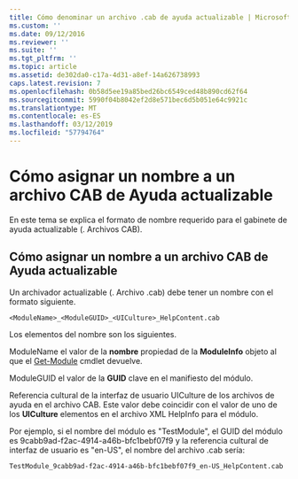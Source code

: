 ```yaml
---
title: Cómo denominar un archivo .cab de ayuda actualizable | Microsoft Docs
ms.custom: ''
ms.date: 09/12/2016
ms.reviewer: ''
ms.suite: ''
ms.tgt_pltfrm: ''
ms.topic: article
ms.assetid: de302da0-c17a-4d31-a8ef-14a626738993
caps.latest.revision: 7
ms.openlocfilehash: 0b58d5ee19a85bed26bc6549ced48b890cd62f64
ms.sourcegitcommit: 5990f04b8042ef2d8e571bec6d5b051e64c9921c
ms.translationtype: MT
ms.contentlocale: es-ES
ms.lasthandoff: 03/12/2019
ms.locfileid: "57794764"
---
```

# <a name="how-to-name-an-updatable-help-cab-file"></a>Cómo asignar un nombre a un archivo CAB de Ayuda actualizable

En este tema se explica el formato de nombre requerido para el gabinete de ayuda actualizable (. Archivos CAB).

## <a name="how-to-name-an-updatable-help-cab-file"></a>Cómo asignar un nombre a un archivo CAB de Ayuda actualizable

Un archivador actualizable (. Archivo .cab) debe tener un nombre con el formato siguiente.

`<ModuleName>_<ModuleGUID>_<UICulture>_HelpContent.cab`

Los elementos del nombre son los siguientes.

ModuleName el valor de la **nombre** propiedad de la **ModuleInfo** objeto al que el [Get-Module](/powershell/module/Microsoft.PowerShell.Core/Get-Module) cmdlet devuelve.

ModuleGUID el valor de la **GUID** clave en el manifiesto del módulo.

Referencia cultural de la interfaz de usuario UICulture de los archivos de ayuda en el archivo CAB. Este valor debe coincidir con el valor de uno de los **UICulture** elementos en el archivo XML HelpInfo para el módulo.

Por ejemplo, si el nombre del módulo es "TestModule", el GUID del módulo es 9cabb9ad-f2ac-4914-a46b-bfc1bebf07f9 y la referencia cultural de interfaz de usuario es "en-US", el nombre del archivo .cab sería:

`TestModule_9cabb9ad-f2ac-4914-a46b-bfc1bebf07f9_en-US_HelpContent.cab`